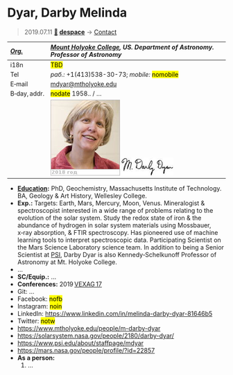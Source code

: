 # Dyar, Darby Melinda
> 2019.07.11 **[🚀](../index/index.md) [despace](index.md)** → [Contact](contact.md)

|*[Org.](contact.md)*|*[Mount Holyoke College](mtholyoke_college.md), US. Department of Astronomy. Professor of Astronomy*|
|:--|:--|
|i18n| <mark>TBD</mark> |
|Tel|*раб.:* +1(413)538-30-73; *mobile:* <mark>nomobile</mark> |
|E‑mail| <mdyar@mtholyoke.edu> |
|B‑day, addr.| <mark>nodate</mark> 1958.. / … |
|| ![](f/contact/d/dyar_001_photo.jpg) [![](f/contact/d/dyar_001_sign_thumb.jpg)](f/contact/d/dyar_001_sign.png) |

   - **[Education](edu.md):** PhD, Geochemistry, Massachusetts Institute of Technology. BA, Geology & Art History, Wellesley College.
   - **Exp.:** Targets: Earth, Mars, Mercury, Moon, Venus. Mineralogist & spectroscopist interested in a wide range of problems relating to the evolution of the solar system. Study the redox state of iron & the abundance of hydrogen in solar system materials using Mossbauer, x‑ray absorption, & FTIR spectroscopy. Has pioneered use of machine learning tools to interpret spectroscopic data. Participating Scientist on the Mars Science Laboratory science team. In addition to being a Senior Scientist at [PSI](zz_psi.md), Darby Dyar is also Kennedy‑Schelkunoff Professor of Astronomy at Mt. Holyoke College.
   - …
   - **SC/Equip.:** …
   - **Conferences:** 2019 [VEXAG 17](vexag_2019.md)
   - Git: …
   - Facebook: <mark>nofb</mark>
   - Instagram: <mark>noin</mark>
   - LinkedIn: <https://www.linkedin.com/in/melinda-darby-dyar-81646b5>
   - Twitter: <mark>notw</mark>
   - <https://www.mtholyoke.edu/people/m-darby-dyar>
   - <https://solarsystem.nasa.gov/people/2180/darby-dyar/>
   - <https://www.psi.edu/about/staffpage/mdyar>
   - <https://mars.nasa.gov/people/profile/?id=22857>
   - **As a person:**
      1. …
